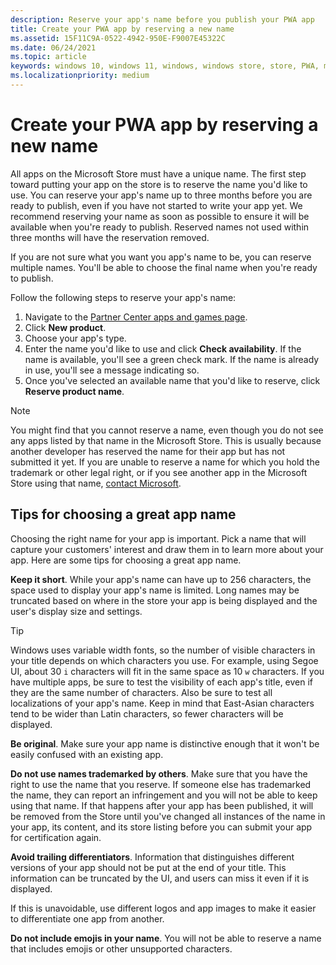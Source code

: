 ```yaml
---
description: Reserve your app's name before you publish your PWA app
title: Create your PWA app by reserving a new name
ms.assetid: 15F11C9A-0522-4942-950E-F9007E45322C
ms.date: 06/24/2021
ms.topic: article
keywords: windows 10, windows 11, windows, windows store, store, PWA, microsoft store
ms.localizationpriority: medium
---
```


# Create your PWA app by reserving a new name

All apps on the Microsoft Store must have a unique name. The first step toward putting your app on the store is to reserve the name you'd like to use. You can reserve your app's name up to three months before you are ready to publish, even if you have not started to write your app yet. We recommend reserving your name as soon as possible to ensure it will be available when you're ready to publish. Reserved names not used within three months will have the reservation removed.

If you are not sure what you want you app's name to be, you can reserve multiple names. You'll be able to choose the final name when you're ready to publish.

Follow the following steps to reserve your app's name:

1. Navigate to the [Partner Center apps and games page](/gaming/xbox-live/get-started/setup-partner-center/live-setup-partner-center-partners).
2. Click **New product**.
3. Choose your app's type.
4. Enter the name you'd like to use and click **Check availability**. If the name is available, you'll see a green check mark. If the name is already in use, you'll see a message indicating so.
5. Once you've selected an available name that you'd like to reserve, click **Reserve product name**.

> [!NOTE]
> You might find that you cannot reserve a name, even though you do not see any apps listed by that name in the Microsoft Store. This is usually because another developer has reserved the name for their app but has not submitted it yet. If you are unable to reserve a name for which you hold the trademark or other legal right, or if you see another app in the Microsoft Store using that name, [contact Microsoft](https://www.microsoft.com/info/cpyrtInfrg.html).

## Tips for choosing a great app name

Choosing the right name for your app is important. Pick a name that will capture your customers' interest and draw them in to learn more about your app. Here are some tips for choosing a great app name.

**Keep it short**. While your app's name can have up to 256 characters, the space used to display your app's name is limited. Long names may be truncated based on where in the store your app is being displayed and the user's display size and settings.

> [!TIP]
> Windows uses variable width fonts, so the number of visible characters in your title depends on which characters you use. For example, using Segoe UI, about 30 `i` characters will fit in the same space as 10 `w` characters. If you have multiple apps, be sure to test the visibility of each app's title, even if they are the same number of characters. Also be sure to test all localizations of your app's name. Keep in mind that East-Asian characters tend to be wider than Latin characters, so fewer characters will be displayed.

**Be original**. Make sure your app name is distinctive enough that it won't be easily confused with an existing app.

**Do not use names trademarked by others**. Make sure that you have the right to use the name that you reserve. If someone else has trademarked the name, they can report an infringement and you will not be able to keep using that name. If that happens after your app has been published, it will be removed from the Store until you've changed all instances of the name in your app, its content, and its store listing before you can submit your app for certification again.

**Avoid trailing differentiators**. Information that distinguishes different versions of your app should not be put at the end of your title. This information can be truncated by the UI, and users can miss it even if it is displayed.

If this is unavoidable, use different logos and app images to make it easier to differentiate one app from another.

**Do not include emojis in your name**. You will not be able to reserve a name that includes emojis or other unsupported characters.
